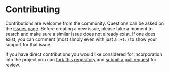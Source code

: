 Contributing
============

Contributions are welcome from the community. Questions can be asked on the
[issues page][1]. Before creating a new issue, please take a moment to search
and make sure a similar issue does not already exist. If one does exist, you
can comment (most simply even with just a `:+1:`) to show your support for that
issue.

If you have direct contributions you would like considered for incorporation
into the project you can [fork this repository][2] and
[submit a pull request][3] for review.



[1]: https://code.usgs.gov/coawstmodel/COAWST/issues
[2]: https://code.usgs.gov/coawstmodel/COAWST/forks/new
[3]: https://code.usgs.gov/coawstmodel/COAWST/merge_requests/new
